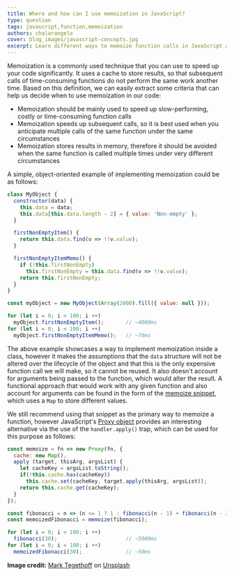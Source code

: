 ```yaml
---
title: Where and how can I use memoization in JavaScript?
type: question
tags: javascript,function,memoization
authors: chalarangelo
cover: blog_images/javascript-concepts.jpg
excerpt: Learn different ways to memoize function calls in JavaScript as well as when to use memoization to get the best performance results.
---
```


Memoization is a commonly used technique that you can use to speed up your code significantly. It uses a cache to store results, so that subsequent calls of time-consuming functions do not perform the same work another time. Based on this definition, we can easily extract some criteria that can help us decide when to use memoization in our code:

- Memoization should be mainly used to speed up slow-performing, costly or time-consuming function calls
- Memoization speeds up subsequent calls, so it is best used when you anticipate multiple calls of the same function under the same circumstances
- Memoization stores results in memory, therefore it should be avoided when the same function is called multiple times under very different circumstances

A simple, object-oriented example of implementing memoization could be as follows:

```js
class MyObject {
  constructor(data) {
    this.data = data;
    this.data[this.data.length - 2] = { value: 'Non-empty' };
  }

  firstNonEmptyItem() {
    return this.data.find(v => !!v.value);
  }

  firstNonEmptyItemMemo() {
    if (!this.firstNonEmpty)
      this.firstNonEmpty = this.data.find(v => !!v.value);
    return this.firstNonEmpty;
  }
}

const myObject = new MyObject(Array(2000).fill({ value: null }));

for (let i = 0; i < 100; i ++)
  myObject.firstNonEmptyItem();       // ~4000ms
for (let i = 0; i < 100; i ++)
  myObject.firstNonEmptyItemMemo();   // ~70ms
```

The above example showcases a way to implement memoization inside a class, however it makes the assumptions that the `data` structure will not be altered over the lifecycle of the object and that this is the only expensive function call we will make, so it cannot be reused. It also doesn't account for arguments being passed to the function, which would alter the result. A functional approach that would work with any given function and also account for arguments can be found in the form of the [memoize snippet](/js/s/memoize/), which uses a `Map` to store different values.

We still recommend using that snippet as the primary way to memoize a function, however JavaScript's [Proxy object](https://developer.mozilla.org/en-US/docs/Web/JavaScript/Reference/Global_Objects/Proxy) provides an interesting alternative via the use of the `handler.apply()` trap, which can be used for this purpose as follows:

```js
const memoize = fn => new Proxy(fn, {
  cache: new Map(),
  apply (target, thisArg, argsList) {
    let cacheKey = argsList.toString();
    if(!this.cache.has(cacheKey))
      this.cache.set(cacheKey, target.apply(thisArg, argsList));
    return this.cache.get(cacheKey);
  }
});

const fibonacci = n => (n <= 1 ? 1 : fibonacci(n - 1) + fibonacci(n - 2));
const memoizedFibonacci = memoize(fibonacci);

for (let i = 0; i < 100; i ++)
  fibonacci(30);                      // ~5000ms
for (let i = 0; i < 100; i ++)
  memoizedFibonacci(30);              // ~50ms
```


**Image credit:** [Mark Tegethoff](https://unsplash.com/@tegethoff?utm_source=unsplash&utm_medium=referral&utm_content=creditCopyText) on [Unsplash](https://unsplash.com/s/photos/code?utm_source=unsplash&utm_medium=referral&utm_content=creditCopyText)
